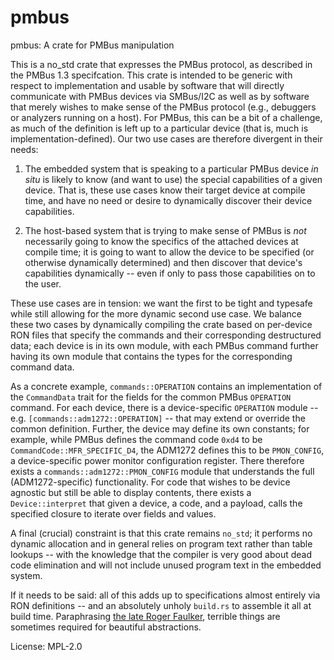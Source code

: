 # pmbus

pmbus: A crate for PMBus manipulation

This is a no_std crate that expresses the PMBus protocol, as described in
the PMBus 1.3 specifcation.  This crate is intended to be generic with
respect to implementation and usable by software that will directly
communicate with PMBus devices via SMBus/I2C as well as by software that
merely wishes to make sense of the PMBus protocol (e.g., debuggers or
analyzers running on a host).  For PMBus, this can be a bit of a
challenge, as much of the definition is left up to a particular device
(that is, much is implementation-defined).  Our two use cases are
therefore divergent in their needs:

1. The embedded system that is speaking to a particular PMBus device *in
   situ* is likely to know (and want to use) the special capabilities of a
   given device.  That is, these use cases know their target device at
   compile time, and have no need or desire to dynamically discover their
   device capabilities.

2. The host-based system that is trying to make sense of PMBus is *not*
   necessarily going to know the specifics of the attached devices at
   compile time; it is going to want to allow the device to be specified
   (or otherwise dynamically determined) and then discover that device's
   capabilities dynamically -- even if only to pass those capabilities on
   to the user.

These use cases are in tension:  we want the first to be tight and
typesafe while still allowing for the more dynamic second use case.  We
balance these two cases by dynamically compiling the crate based on
per-device RON files that specify the commands and their corresponding
destructured data; each device is in its own module, with each PMBus
command further having its own module that contains the types for the
corresponding command data.

As a concrete example, `commands::OPERATION` contains an implementation
of the `CommandData` trait for the fields for the common PMBus
`OPERATION` command.  For each device, there is a device-specific
`OPERATION` module -- e.g.  `[commands::adm1272::OPERATION]` -- that may
extend or override the common definition.  Further, the device may define
its own constants; for example, while PMBus defines the command code
`0xd4` to be `CommandCode::MFR_SPECIFIC_D4`, the ADM1272 defines this to
be `PMON_CONFIG`, a device-specific power monitor configuration register.
There therefore exists a `commands::adm1272::PMON_CONFIG` module that
understands the full (ADM1272-specific) functionality.  For code that
wishes to be device agnostic but still be able to display contents, there
exists a `Device::interpret` that given a device, a code, and a payload,
calls the specified closure to iterate over fields and values.

A final (crucial) constraint is that this crate remains `no_std`; it
performs no dynamic allocation and in general relies on program text
rather than table lookups -- with the knowledge that the compiler is very
good about dead code elimination and will not include unused program text
in the embedded system.

If it needs to be said:  all of this adds up to specifications almost
entirely via RON definitions -- and an absolutely unholy `build.rs` to
assemble it all at build time.  Paraphrasing [the late Roger
Faulker](https://www.usenix.org/memoriam-roger-faulkner),
terrible things are sometimes required for beautiful abstractions.


License: MPL-2.0
